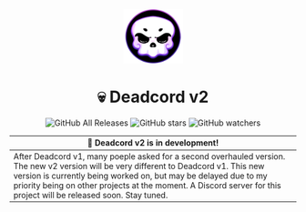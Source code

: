  <div align="center">

<a href="https://github.com/BryanLawless">
  <img src="./assets/logo.png" alt="Logo" width="105" height="95">
</a>

# 💀 Deadcord v2

![GitHub All Releases](https://img.shields.io/github/downloads/BryanLawless/Deadcord-v1/total?color=black) ![GitHub stars](https://img.shields.io/github/stars/BryanLawless/Deadcord-v1?style=social) ![GitHub watchers](https://img.shields.io/github/watchers/BryanLawless/Deadcord-v1?style=social)

| 🎉 Deadcord v2 is in development! |
| ----------------------------------|
| After Deadcord v1, many poeple asked for a second overhauled version. The new v2 version will be very different to Deadcord v1. This new version is currently being worked on, but may be delayed due to my priority being on other projects at the moment. A Discord server for this project will be released soon. Stay tuned. |

</div>
